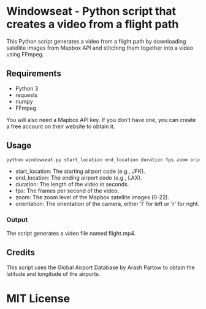 # Windowseat - Python script that creates a video from a flight path
This Python script generates a video from a flight path by downloading satellite images from Mapbox API and stitching them together into a video using FFmpeg.

## Requirements
- Python 3
- requests
- numpy
- FFmpeg

You will also need a Mapbox API key. If you don't have one, you can create a free account on their website to obtain it.

## Usage
```bash
python windowseat.py start_location end_location duration fps zoom orientation
```
- start_location: The starting airport code (e.g., JFK).
- end_location: The ending airport code (e.g., LAX).
- duration: The length of the video in seconds.
- fps: The frames per second of the video.
- zoom: The zoom level of the Mapbox satellite images (0-22).
- orientation: The orientation of the camera, either 'l' for left or 'r' for right.

### Output

The script generates a video file named flight.mp4.

## Credits
This script uses the Global Airport Database by Arash Partow to obtain the latitude and longitude of the airports.
# MIT License
